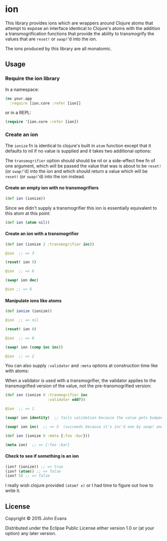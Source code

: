 # ion

This library provides ions which are wrappers around Clojure atoms that attempt
to expose an interface identical to Clojure's atoms with the addition a
transmogrification functions that provide the ability to transmogrify the
values that are `reset!` or `swap!`'d into the ion.

The ions produced by this library are all monatomic.

## Usage

### Require the ion library

In a namespace:

```clojure
(ns your.app
  :require [ion.core :refer [ion]]
```

or in a REPL:

```clojure
(require '[ion.core :refer [ion])
```

### Create an ion

The `ionize` fn is identical to clojure's built in `atom` function except that
it defaults to nil if no value is supplied and it takes two additional options:

The `transmogrifier` option should should be nil or a side-effect free fn of
one argument, which will be passed the value that was is about to be `reset!`
(or `swap!`'d) into the ion and which should return a value which will be
`reset!` (or `swap!`'d) into the ion instead.

#### Create an empty ion with no transmogrifiers

```clojure
(def ion (ionize))
```

Since we didn't supply a transmogrifier this ion is essentially equivalent to
this atom at this point:

```clojure
(def ion (atom nil))
```

#### Create an ion with a transmogrifier

```clojure
(def ion (ionize 2 :transmogrifier inc))

@ion  ;; => 3

(reset! ion 5)

@ion  ;; => 6

(swap! ion dec)

@ion ;; => 6
```

#### Manipulate ions like atoms

```clojure
(def ionize (ionize))

@ion  ;; => nil

(reset! ion 0)

@ion  ;; => 0

(swap! ion (comp inc inc))

@ion  ;; => 2
```

You can also supply `:validator` and `:meta` options at construction time like
with atoms:

When a validator is used with a transmogrifier, the validator applies to the
transmogrified version of the value, not the pre-transmogrified version:

```clojure
(def ion (ionize 0 :tranmogrifier inc
                   :validator odd?))

@ion  ;; => 1

(swap! ion identity)  ;; fails validation because the value gets bumped to 2 which is not odd

(swap! ion inc)  ;; => 3  (succeeds because it's inc'd one by swap! and once by tranmogrifier)

(def ion (ionize 0 :meta {:foo :bar}))

(meta ion)  ;; => {:foo :bar}
```


#### Check to see if something is an ion

```clojure
(ion? (ionize)) ;; => true
(ion? (atom)) ;; => false
(ion? 5) ;; => false
```

I really wish clojure provided `(atom? x)` or I had time to figure out how to
write it.

## License

Copyright © 2015 John Evans

Distributed under the Eclipse Public License either version 1.0 or (at
your option) any later version.
